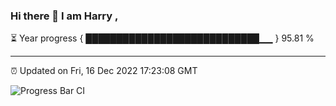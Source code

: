### Hi there 👋 I am Harry , 

⏳ Year progress { ████████████████████████████▁▁ } 95.81 %

---

⏰ Updated on Fri, 16 Dec 2022 17:23:08 GMT

![Progress Bar CI](https://github.com/duykhang68/duykhang68/workflows/Progress%20Bar%20CI/badge.svg)
